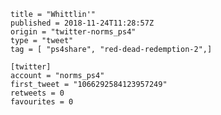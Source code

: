 ```
title = "Whittlin'"
published = 2018-11-24T11:28:57Z
origin = "twitter-norms_ps4"
type = "tweet"
tag = [ "ps4share", "red-dead-redemption-2",]

[twitter]
account = "norms_ps4"
first_tweet = "1066292584123957249"
retweets = 0
favourites = 0
```

<p class='image'><img src='https://mnf.m17s.net/2018/11/24/Dsw7c9ZWoAAJv3V.jpg' alt=''></p>

